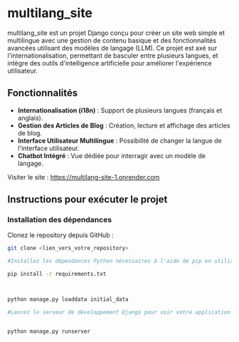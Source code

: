 # multilang_site

multilang_site est un projet Django conçu pour créer un site web simple et multilingue avec une gestion de contenu basique et des fonctionnalités avancées utilisant des modèles de langage (LLM). Ce projet est axé sur l'internationalisation, permettant de basculer entre plusieurs langues, et intègre des outils d'intelligence artificielle pour améliorer l'expérience utilisateur.

## Fonctionnalités

- **Internationalisation (i18n)** : Support de plusieurs langues (français et anglais).
- **Gestion des Articles de Blog** : Création, lecture et affichage des articles de blog.
- **Interface Utilisateur Multilingue** : Possibilité de changer la langue de l'interface utilisateur.
- **Chatbot Intégré** : Vue dédiée pour interragir avec un modèle de langage.


 Visiter le site : https://multilang-site-1.onrender.com
 

## Instructions pour exécuter le projet

### Installation des dépendances

Clonez le repository depuis GitHub :

```bash
git clone <lien_vers_votre_repository>

#Installez les dépendances Python nécessaires à l'aide de pip en utilisant le fichier requirements.txt :

pip install -r requirements.txt



python manage.py loaddata initial_data

#Lancez le serveur de développement Django pour voir votre application en action :


python manage.py runserver

